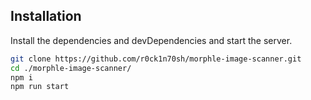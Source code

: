 ## Installation
Install the dependencies and devDependencies and start the server.

```sh
git clone https://github.com/r0ck1n70sh/morphle-image-scanner.git
cd ./morphle-image-scanner/
npm i
npm run start
```